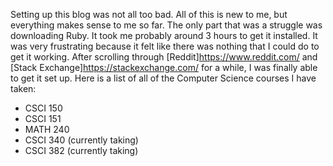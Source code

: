 Setting up this blog was not all too bad. All of this is new to me, but everything makes sense to me so far. The only part that was a struggle was downloading Ruby. It took me probably around 3 hours to get it installed. It was very frustrating because it felt like there was nothing that I could do to get it working. After scrolling through [Reddit]https://www.reddit.com/ and [Stack Exchange]https://stackexchange.com/ for a while, I was finally able to get it set up. Here is a list of all of the Computer Science courses I have taken:
* CSCI 150
* CSCI 151
* MATH 240
* CSCI 340 (currently taking)
* CSCI 382 (currently taking)